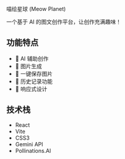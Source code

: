 喵绘星球 (Meow Planet)

一个基于 AI 的图文创作平台，让创作充满趣味！

## 功能特点

- 🎨 AI 辅助创作
- 📸 图片生成
- 💾 一键保存图片
- 📝 历史记录功能
- 📱 响应式设计

## 技术栈

- React
- Vite
- CSS3
- Gemini API
- Pollinations.AI
